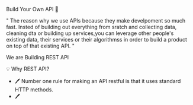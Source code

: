 Build Your Own API 🚀

" The reason why we use APIs because they make develpoment so much fast. Insted of building out everything from sratch and collecting data, cleaning dta or building up services,you can leverage other people's existing data, their services or their algorithmss in order to build a product on top of that existing API. "

We are Building REST API

💡 Why REST API?

- 🖊️ Number one rule for making an API restful is that it uses standard HTTP methods.
- 🖊️ 

